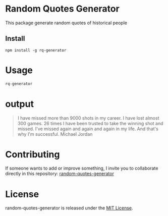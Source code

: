 # Random Quotes Generator

This package generate random quotes of historical people

## Install

```npm
npm install -g rq-generator
```

# Usage

```Bash
rq-generator
```

# output
> I have missed more than 9000 shots in my career. I have lost almost 300 games. 26 times I have been trusted to take the winning shot and missed. I've missed again and again and again in my life. And that's why I'm successful.
>Michael Jordan

# Contributing

If someone wants to add or improve something, I invite you to collaborate directly in this repository: [random-quotes-generator](https://github.com/robert-ds/rq-generator)

# License

random-quotes-generator is released under the [MIT License](https://opensource.org/license/MIT).
